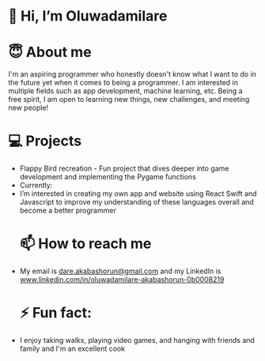 # 👋 Hi, I’m Oluwadamilare
  # 😇 About me
I'm an aspiring programmer who honestly doesn't know what I want to do in the future yet when it comes to being a programmer. I am interested in multiple fields such as app development, machine learning, etc. Being a free spirit, I am open to learning new things, new challenges, and meeting new people!
  # 💻 Projects
- Flappy Bird recreation - Fun project that dives deeper into game development and implementing the Pygame functions
- Currently:
- I’m interested in creating my own app and website using React Swift and Javascript to improve my understanding of these languages overall and become a better programmer 
  # 📫 How to reach me
- My email is dare.akabashorun@gmail.com and my LinkedIn is www.linkedin.com/in/oluwadamilare-akabashorun-0b0008219
  # ⚡ Fun fact:
- I enjoy taking walks, playing video games, and hanging with friends and family and I'm an excellent cook

<!---
Ynxslade/Ynxslade is a ✨ special ✨ repository because its `README.md` (this file) appears on your GitHub profile.
You can click the Preview link to take a look at your changes.
--->
